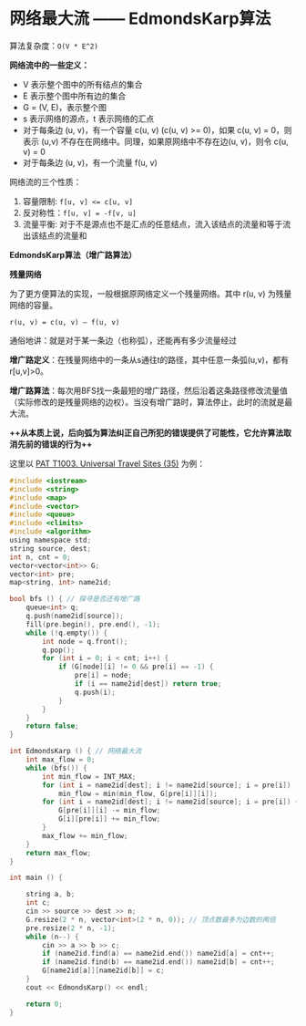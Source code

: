 # 网络最大流 —— EdmondsKarp算法

算法复杂度：`O(V * E^2)`

**网络流中的一些定义：**

- V 表示整个图中的所有结点的集合
- E 表示整个图中所有边的集合
- G = (V, E)，表示整个图
- s 表示网络的源点，t 表示网络的汇点
- 对于每条边 (u, v)，有一个容量 c(u, v)   (c(u, v) >= 0)，如果 c(u, v) = 0，则表示 (u,v) 不存在在网络中。同理，如果原网络中不存在边(u, v)，则令 c(u, v) = 0
- 对于每条边 (u, v)，有一个流量 f(u, v)

网络流的三个性质：

1. 容量限制: `f[u, v] <= c[u, v]`
2. 反对称性：`f[u, v] = -f[v, u]`
3. 流量平衡:  对于不是源点也不是汇点的任意结点，流入该结点的流量和等于流出该结点的流量和

**EdmondsKarp算法（增广路算法）**

**残量网络**

为了更方便算法的实现，一般根据原网络定义一个残量网络。其中 r(u, v) 为残量网络的容量。

```
r(u, v) = c(u, v) – f(u, v)
```

通俗地讲：就是对于某一条边（也称弧），还能再有多少流量经过

**增广路定义**：在残量网络中的一条从s通往t的路径，其中任意一条弧(u,v)，都有r[u,v]>0。

**增广路算法**：每次用BFS找一条最短的增广路径，然后沿着这条路径修改流量值（实际修改的是残量网络的边权）。当没有增广路时，算法停止，此时的流就是最大流。

**++从本质上说，后向弧为算法纠正自己所犯的错误提供了可能性，它允许算法取消先前的错误的行为++**

这里以 [PAT T1003. Universal Travel Sites (35)](https://www.patest.cn/contests/pat-t-practise/1003) 为例：

```c
#include <iostream>
#include <string>
#include <map>
#include <vector>
#include <queue>
#include <climits>
#include <algorithm>
using namespace std;
string source, dest;
int n, cnt = 0;
vector<vector<int>> G;
vector<int> pre;
map<string, int> name2id;

bool bfs () { // 探寻是否还有增广路
	queue<int> q;
	q.push(name2id[source]);
	fill(pre.begin(), pre.end(), -1);
	while (!q.empty()) {
		int node = q.front();
		q.pop();
		for (int i = 0; i < cnt; i++) {
			if (G[node][i] != 0 && pre[i] == -1) {
				pre[i] = node;
				if (i == name2id[dest]) return true;
				q.push(i);
			}
		}
	}
	return false;
}

int EdmondsKarp () { // 网络最大流
	int max_flow = 0;
	while (bfs()) {
		int min_flow = INT_MAX;
		for (int i = name2id[dest]; i != name2id[source]; i = pre[i])
			min_flow = min(min_flow, G[pre[i]][i]);
		for (int i = name2id[dest]; i != name2id[source]; i = pre[i]) {
			G[pre[i]][i] -= min_flow;
			G[i][pre[i]] += min_flow;
		}
		max_flow += min_flow;
	}
	return max_flow;
}

int main () {

	string a, b;
	int c;
	cin >> source >> dest >> n;
	G.resize(2 * n, vector<int>(2 * n, 0)); // 顶点数最多为边数的两倍
	pre.resize(2 * n, -1);
	while (n--) {
		cin >> a >> b >> c;
		if (name2id.find(a) == name2id.end()) name2id[a] = cnt++;
		if (name2id.find(b) == name2id.end()) name2id[b] = cnt++;
		G[name2id[a]][name2id[b]] = c;
	}
	cout << EdmondsKarp() << endl;

	return 0;
}
```
